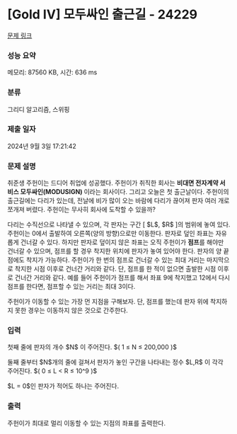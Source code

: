 # [Gold IV] 모두싸인 출근길 - 24229 

[문제 링크](https://www.acmicpc.net/problem/24229) 

### 성능 요약

메모리: 87560 KB, 시간: 636 ms

### 분류

그리디 알고리즘, 스위핑

### 제출 일자

2024년 9월 3일 17:21:42

### 문제 설명

<p>취준생 주헌이는 드디어 취업에 성공했다. 주헌이가 취직한 회사는 <strong>비대면 전자계약 서비스 모두싸인(MODUSIGN) </strong>이라는 회사이다. 그리고 오늘은 첫 출근날이다. 주헌이의 출근길에는 다리가 있는데, 전날에 비가 많이 오는 바람에 다리가 끊어져 판자 여러 개로 쪼개져 버렸다. 주헌이는 무사히 회사에 도착할 수 있을까?</p>

<p>다리는 수직선으로 나타낼 수 있으며, 각 판자는 구간 [ $L$, $R$ ]의 범위에 놓여 있다. 주헌이는 0에서 출발하여 오른쪽(양의 방향)으로만 이동한다. 판자로 덮인 좌표는 자유롭게 건너갈 수 있다. 하지만 판자로 덮이지 않은 좌표는 오직 주헌이가 <strong>점프</strong>를 해야만 건너갈 수 있으며, 점프를 할 경우 착지한 위치에 판자가 놓여 있어야 한다. 판자의 양 끝점에도 착지가 가능하다. 주헌이가 한 번의 점프로 건너갈 수 있는 최대 거리는 마지막으로 착지한 시점 이후로 건너간 거리와 같다. 단, 점프를 한 적이 없으면 출발한 시점 이후로 건너간 거리와 같다. 예를 들어 주헌이가 점프를 해서 좌표 9에 착지했고 12에서 다시 점프를 한다면, 점프할 수 있는 거리는 최대 3이다.</p>

<p>주헌이가 이동할 수 있는 가장 먼 지점을 구해보자. 단, 점프를 했는데 판자 위에 착지하지 못한 경우는 이동하지 않은 것으로 간주한다.</p>

### 입력 

 <p>첫째 줄에 판자의 개수 $N$<em> </em>이 주어진다. $( 1 ≤ N ≤ 200,000 )$</p>

<p>둘째 줄부터 $N$개의 줄에 걸쳐서 판자가 놓인 구간을 나타내는 정수 $L,R$<em> </em>이 각각 주어진다. $( 0 ≤ L < R ≤ 10^9 )$</p>

<p>$L = 0$인 판자가 적어도 하나는 주어진다.   </p>

### 출력 

 <p>주헌이가 최대로 멀리 이동할 수 있는 지점의 좌표를 출력한다.</p>

